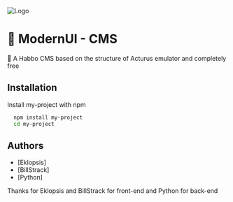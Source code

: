 
![Logo](https://i.imgur.com/6kO09gP.gif)


# 🚀 ModernUI - CMS

💬 A Habbo CMS based on the structure of Acturus emulator and completely free


## Installation

Install my-project with npm

```bash
  npm install my-project
  cd my-project
```

## Authors

- [Eklopsis]
- [BillStrack]
- [Python]

Thanks for Eklopsis and BillStrack for front-end and Python for back-end


